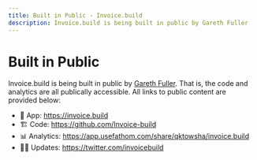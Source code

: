```yaml
---
title: Built in Public - Invoice.build
description: Invoice.build is being built in public by Gareth Fuller
---
```


# Built in Public
Invoice.build is being built in public by [Gareth Fuller](https://twitter.com/garethafuller). That is, the code and analytics are all publically accessible. All links to public content are provided below:

- 🔮 App: https://invoice.build
- 🏗 Code: https://github.com/Invoice-build
- 📊 Analytics: https://app.usefathom.com/share/qktowsha/invoice.build
- 👨‍💻 Updates: https://twitter.com/invoicebuild

